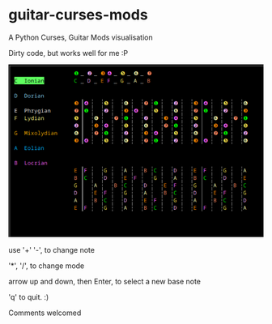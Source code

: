 # guitar-curses-mods
A Python Curses, Guitar Mods visualisation

Dirty code, but works well for me :P

![Terminal snapshot](./guit_curses_snapshot.png?raw=true)

use '+' '-', to change note

'*', '/', to change mode

arrow up and down, then Enter, to select a new base note

'q' to quit. :)

Comments welcomed

